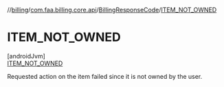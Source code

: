 //[billing](../../../../index.md)/[com.faa.billing.core.api](../../index.md)/[BillingResponseCode](../index.md)/[ITEM_NOT_OWNED](index.md)

# ITEM_NOT_OWNED

[androidJvm]\
[ITEM_NOT_OWNED](index.md)

Requested action on the item failed since it is not owned by the user.
